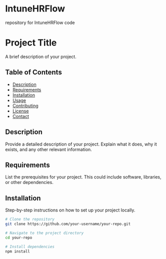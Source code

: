 # IntuneHRFlow
repository for IntuneHRFlow code
# Project Title

A brief description of your project.

## Table of Contents

- [Description](#description)
- [Requirements](#requirements)
- [Installation](#installation)
- [Usage](#usage)
- [Contributing](#contributing)
- [License](#license)
- [Contact](#contact)

## Description

Provide a detailed description of your project. Explain what it does, why it exists, and any other relevant information.

## Requirements

List the prerequisites for your project. This could include software, libraries, or other dependencies.

## Installation

Step-by-step instructions on how to set up your project locally.

```bash
# Clone the repository
git clone https://github.com/your-username/your-repo.git

# Navigate to the project directory
cd your-repo

# Install dependencies
npm install
